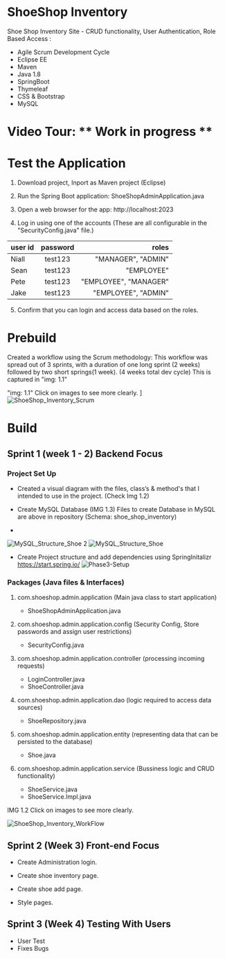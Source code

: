 # ShoeShop Inventory 

Shoe Shop Inventory Site - CRUD functionality, User Authentication, Role Based Access :
- Agile Scrum Development Cycle
- Eclipse EE
-	Maven
-	Java 1.8
- SpringBoot
-	Thymeleaf
-	CSS & Bootstrap
-	MySQL


# Video Tour:  ** Work in progress ** 

# Test the Application
1. Download project, Inport as Maven project (Eclipse)

2. Run the Spring Boot application: ShoeShopAdminApplication.java

3. Open a web browser for the app: http://localhost:2023

4. Log in using one of the accounts (These are all configurable in the "SecurityConfig.java" file.)


| user id       | password      |   roles               |
| ------------- |:-------------:| ---------------------:|
| Niall         | test123       | "MANAGER", "ADMIN"    |
| Sean          | test123       | "EMPLOYEE"            |
|  Pete         | test123       | "EMPLOYEE", "MANAGER" |
| Jake          | test123       | "EMPLOYEE", "ADMIN"   |

5. Confirm that you can login and access data based on the roles.


# Prebuild  
Created a workflow using the Scrum methodology: This workflow was spread out of 3 sprints, with a duration of one long sprint (2 weeks) followed by two short springs(1 week). (4 weeks total dev cycle)
This is captured in "img: 1.1"

"img: 1.1" Click on images to see more clearly. 
]![ShoeShop_Inventory_Scrum](https://user-images.githubusercontent.com/62908390/110228564-00a72100-7eb7-11eb-9908-0de660cfcb0e.JPG)


# Build
## Sprint 1 (week 1 - 2) Backend Focus
### Project Set Up 
 - Created a visual diagram with the files, class’s & method's that I intended to use in the project. (Check Img 1.2)

 - Create MySQL Database (IMG 1.3) Files to create Database in MySQL are above in repository (Schema: shoe_shop_inventory)
 - 
![MySQL_Structure_Shoe 2](https://user-images.githubusercontent.com/62908390/110228559-fd139a00-7eb6-11eb-9b0e-143dfaacfd0e.JPG)
![MySQL_Structure_Shoe](https://user-images.githubusercontent.com/62908390/110228563-fedd5d80-7eb6-11eb-98a7-9bbc7b08862c.JPG)

 - Create Project structure and add dependencies using SpringInitalizr https://start.spring.io/ 
![Phase3-Setup](https://user-images.githubusercontent.com/62908390/110228692-f6d1ed80-7eb7-11eb-9998-23e39739c9ad.JPG)

### Packages (Java files & Interfaces) ###

1.  com.shoeshop.admin.application (Main java class to start application)
       -  ShoeShopAdminApplication.java
        
2.	com.shoeshop.admin.application.config (Security Config, Store passwords and assign user restrictions) 
       -	SecurityConfig.java
3.	com.shoeshop.admin.application.controller (processing incoming requests) 
       -	LoginController.java
       -  ShoeController.java

4.	com.shoeshop.admin.application.dao (logic required to access data sources)
       -	ShoeRepository.java 
       
5.	com.shoeshop.admin.application.entity (representing data that can be persisted to the database)
       -	Shoe.java 
       
6.	com.shoeshop.admin.application.service  (Bussiness logic and CRUD functionality) 
       -	ShoeService.java 
       -  ShoeService.lmpl.java

         




IMG 1.2 Click on images to see more clearly. 

![ShoeShop_Inventory_WorkFlow](https://user-images.githubusercontent.com/62908390/110228566-0270e480-7eb7-11eb-962a-ab0e7cb10a26.jpg)


## Sprint 2 (Week 3) Front-end Focus


      
-	Create Administration login.

- Create shoe inventory page.
 
-	Create shoe add page.

- Style pages.
  



## Sprint 3 (Week 4) Testing With Users

- User Test
- Fixes Bugs
